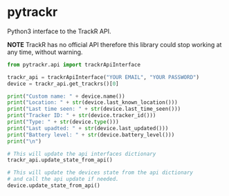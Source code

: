 # pytrackr
Python3 interface to the TrackR API.

**NOTE** TrackR has no official API therefore this library could stop working at any time, without warning.

```python
from pytrackr.api import trackrApiInterface

trackr_api = trackrApiInterface("YOUR EMAIL", "YOUR PASSWORD")
device = trackr_api.get_trackrs()[0]

print("Custom name: " + device.name())
print("Location: " + str(device.last_known_location()))
print("Last time seen: " + str(device.last_time_seen()))
print("Tracker ID: " + str(device.tracker_id()))
print("Type: " + str(device.type()))
print("Last upadted: " + str(device.last_updated()))
print("Battery level: " + str(device.battery_level()))
print("\n")

# This will update the api interfaces dictionary
trackr_api.update_state_from_api()

# This will update the devices state from the api dictionary
# and call the api update if needed.
device.update_state_from_api()
```
